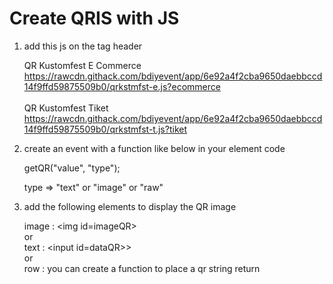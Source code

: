 # Create QRIS with JS


1. add this js on the tag header

    QR Kustomfest E Commerce <br>
    https://rawcdn.githack.com/bdiyevent/app/6e92a4f2cba9650daebbccd14f9ffd59875509b0/qrkstmfst-e.js?ecommerce
    <br><br>
    QR Kustomfest Tiket <br>
    https://rawcdn.githack.com/bdiyevent/app/6e92a4f2cba9650daebbccd14f9ffd59875509b0/qrkstmfst-t.js?tiket


2. create an event with a function like below in your element code

   getQR("value", "type");
   
   type => "text" or "image" or "raw"



3. add the following elements to display the QR image

   image :
   \<img id=imageQR>
   <br>
   or
   <br>
   text :
   \<input id=dataQR>>
   <br>
   or
   <br>
   row : you can create a function to place a qr string return
